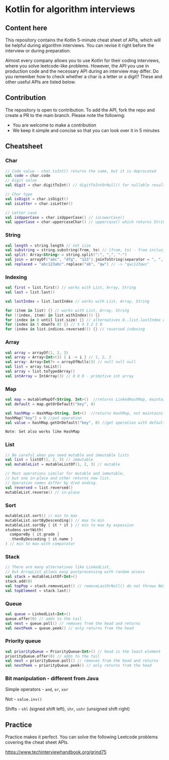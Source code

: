 # Kotlin for algorithm interviews

## Content here

This repository contains the Kotlin 5-minute cheat sheet of APIs, which will be helpful during algorithm interviews. You can revise it right before the interview or during preparation.

Almost every company allows you to use Kotlin for their coding interviews, where you solve leetcode-like problems. However, the API you use in production code and the necessary API during an interview may differ. Do you remember how to check whether a char is a letter or a digit? These and other useful APIs are listed below.

## Contribution

The repository is open to contribution. To add the API, fork the repo and create a PR to the main branch. Please note the following:
- You are welcome to make a contribution
- We keep it simple and concise so that you can look over it in 5 minutes

## Cheatsheet

### Char
```Kotlin
// Code value - chat.toInt() returns the same, but it is deprecated
val code = char.code
// Digit value
val digit = char.digitToInt() // digitToIntOrNull() for nullable result

// Char type
val isDigit = char.isDigit()
val isLetter = char.isLetter()

// Letter case
val isUpperCase = char.isUpperCase() // isLowerCase()
val upperCase = char.uppercaseChar() // uppercase() which returns String
```

### String
```Kotlin
val length = string.length // not size
val substring = string.substring(from, to) // [from, to) - from inclusive, to exclusive
val split: Array<String> = string.split(":", ",", "-")
val join = arrayOf("abc", "dfg", "123").joinToString(separator = ", ", prefix = "", postfix = "")
val replaced = "abc123abc".replace("ab", "qw") // -> "qwc123qwc"
```

### Indexing
```Kotlin
val first = list.first() // works with List, Array, String
val last = list.last()

val lastIndex = list.lastIndex // works with List, Array, String

for (item in list) {} // works with List, Array, String
for ((index, item) in list.withIndex()) {}
for (index in 0 until list.size) {} // alternatives 0..list.lastIndex or list.indices
for (index in 5 downTo 0) {} // 5 4 3 2 1 0
for (index in list.indices.reversed()) {} // reversed indexing
```

### Array
```Kotlin
val array = arrayOf(1, 2, 3)
val array = Array<Int>(3) { i -> i } // 1, 2, 3
val array: Array<Int?> = arrayOfNulls(3) // null null null
val list = array.toList()
val array = list.toTypedArray()
val intArray = IntArray(3) // 0 0 0 - primitive int array
```

### Map
```Kotlin
val map = mutableMapOf<String, Int>()  //returns LinkedHashMap, maintains insertion order
val default = map.getOrDefault("key", 0)

val hashMap = HashMap<String, Int>()  //returns HashMap, not maintains insertion order
hashMap["key"] = 0 //put operation
val value = hashMap.getOrDefault("key", 0) //get operation with default value

Note: Set also works like HashMap
```

### List
```Kotlin
// Be careful when you need mutable and immutable lists
val list = listOf(1, 2, 3) // immutable
val mutableList = mutableListOf(1, 2, 3) // mutable

// Most operations similar for mutable and immutable,
// but one in-place and other returns new list.
// Operation names differ by d/ed ending.
val reversed = list.reversed()
mutableList.reverse() // in-place
```

### Sort
```Kotlin
mutableList.sort() // min to max
mutableList.sortByDescending() // max to min
mutableList.sortBy { it * it } // min to max by expession
studens.sortWith(
  compareBy { it.grade }
  .thenByDesceding { it.name }
) // min to max with comparator
``` 

### Stack
```Kotlin
// There are many alternatives like LinkedList,
// but ArrayList allows easy postprocessing with random access
val stack = mutableListOf<Int>()
stack.add(0)
val topPop = stack.removeLast() // removeLastOrNull() do not throws NoSuchElementException
val topElement = stack.last()
```

### Queue
```Kotlin
val queue = LinkedList<Int>()
queue.offer(0) // adds to the tail
val next = queue.poll() // removes from the head and returns
val nextPeek = queue.peek() // only returns from the head
```

### Priority queue
```Kotlin
val priorityQueue = PriorityQueue<Int>() // head is the least element
priorityQueue.offer(0) // adds to the tail
val next = priorityQueue.poll() // removes from the head and returns
val nextPeek = priorityQueue.peek() // only returns from the head
```

### Bit manipulation - different from Java

Simple operators - `and`, `or`, `xor`

Not - `value.inv()`

Shifts - `shl` (signed shift left), `shr`, `ushr` (unsigned shift right)

## Practice

Practice makes it perfect. You can solve the following Leetcode problems covering the cheat sheet APIs.

https://www.techinterviewhandbook.org/grind75

